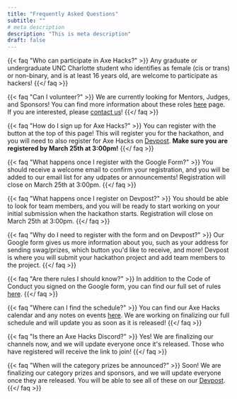```yaml
---
title: "Frequently Asked Questions"
subtitle: ""
# meta description
description: "This is meta description"
draft: false
---
```



{{< faq "Who can participate in Axe Hacks?" >}}
Any graduate or undergraduate UNC Charlotte student who identifies as female (cis or trans) or non-binary,
and is at least 16 years old, are welcome to participate as hackers!
{{</ faq >}}

{{< faq "Can I volunteer?" >}}
We are currently looking for Mentors, Judges, and Sponsors! You can find more information about these roles [here](http://localhost:1313/axe-hacks-2022/volunteer/) page. If you are interested, please [contact us](http://localhost:1313/axe-hacks-2022/contact/)!
{{</ faq >}}

{{< faq "How do I sign up for Axe Hacks?" >}}
You can register with the button at the top of this page! This will register you for the hackathon, and you will need to also register for Axe Hacks on [Devpost](https://axe-hacks-2022.devpost.com/). **Make sure you are registered by March 25th at 3:00pm!**
{{</ faq >}}

{{< faq "What happens once I register with the Google Form?" >}}
You should receive a welcome email to confirm your registration, and you will be added to our email list for any udpates or announcements! Registration will close on March 25th at 3:00pm.
{{</ faq >}}

{{< faq "What happens once I register on Devpost?" >}}
You should be able to look for team members, and you will be ready to start working on your initial submission when the hackathon starts. Registration will close on March 25th at 3:00pm.
{{</ faq >}}

{{< faq "Why do I need to register with the form and on Devpost?" >}}
Our Google form gives us more information about you, such as your address for sending swag/prizes, which button you'd like to receive, and more! Devpost is where you will submit your hackathon project and add team members to the project.
{{</ faq >}}

{{< faq "Are there rules I should know?" >}}
In addition to the Code of Conduct you signed on the Google form, you can find our full set of rules [here](http://localhost:1313/axe-hacks-2022/hackathon-rules/).
{{</ faq >}}

{{< faq "Where can I find the schedule?" >}}
You can find our Axe Hacks calendar and any notes on events [here](http://localhost:1313/axe-hacks-2022/blog/). We are working on finalizing our full schedule and will update you as soon as it is released!
{{</ faq >}}

{{< faq "Is there an Axe Hacks Discord?" >}}
Yes! We are finalizing our channels now, and we will update everyone once it's released. Those who have registered will receive the link to join!
{{</ faq >}}

{{< faq "When will the category prizes be announced?" >}}
Soon! We are finalizing our category prizes and sponsors, and we will update everyone once they are released. You will be able to see all of these on our [Devpost](https://axe-hacks-2022.devpost.com/).
{{</ faq >}}
